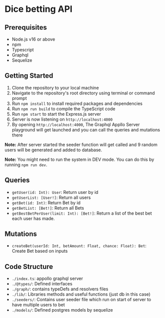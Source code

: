 # Dice betting API

## Prerequisites
- Node.js v16 or above
- npm
- Typescript
- Graphql
- Sequelize

## Getting Started
1. Clone the repository to your local machine
2. Navigate to the repository's root directory using terminal or command prompt
3. Run `npm install` to install required packages and dependencies
4. Run `npm run build` to compile the TypeScript code
5. Run `npm start` to start the Express.js server
6. Server is now listening on `http://localhost:4000`
7. By opening `http://localhost:4000`, The Graphql Appllo Server playground will get launched and you can call the queries and mutations there 

**Note:** After server started the seeder function will get called and 9 random users will be generated and added to database.

**Note:** You might need to run the system in DEV mode. You can do this by running `npm run dev`.

## Queries
- `getUser(id: Int): User`: Return user by id
- `getUserList: [User!]`: Return all users
- `getBet(id: Int)`: Return Bet by id
- `getBetList: [Bet!]`: Return all Bets
- `getBestBetPerUser(limit: Int): [Bet!]`: Return a list of the best bet each user has made.

## Mutations
- `createBet(userId: Int, betAmount: Float, chance: Float): Bet`: Create Bet based on inputs

## Code Structure
- `./index.ts`: appollo graphql server
- `./@types/`: Defined interfaces
- `./graph/`: contains typeDefs and resolvers files 
- `./lib/`: Libraries methods and useful functions (just db in this case)
- `./seeders/`: Contains user seeder file which run on start of server to have multiple users to bet
- `./models/`: Defined postgres models by sequelize 



